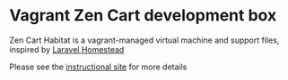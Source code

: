Vagrant Zen Cart development box
=======

Zen Cart Habitat is a vagrant-managed virtual machine and support files, inspired by [Laravel Homestead](https://github.com/laravel/homestead)

Please see the [instructional site](http://zencart.github.io/habitat) for more details

